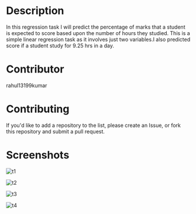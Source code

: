 # Description

In this regression task I will predict the percentage of marks that a student is expected to score based upon the number of hours they studied. This is a simple linear regression task as it involves just two variables.I also  predicted score if a student study for 9.25 hrs in a day.



# Contributor 

rahul13199kumar 


# Contributing

  If you'd like to add a repository to the list, please create an Issue, or fork this repository and submit a pull request.


# Screenshots



![t1](https://user-images.githubusercontent.com/55308841/122237405-eda3e400-cedc-11eb-8361-9552180fd224.png)


![t2](https://user-images.githubusercontent.com/55308841/122237410-ee3c7a80-cedc-11eb-9293-413f888c280f.png)


![t3](https://user-images.githubusercontent.com/55308841/122237553-09a78580-cedd-11eb-8ea3-1f2fb815fb93.png)


![t4](https://user-images.githubusercontent.com/55308841/122238010-6acf5900-cedd-11eb-9dff-3680254aceaf.png)
